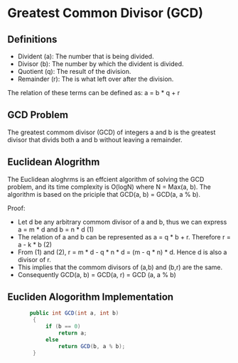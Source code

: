 # Greatest Common Divisor (GCD)

## Definitions
- Divident (a): The number that is being divided.
- Divisor (b): The number by which the divident is divided.
- Quotient (q): The result of the division.
- Remainder (r): The is what left over after the division.

The relation of these terms can be defined as: a = b * q + r

## GCD Problem
The greatest commom divisor (GCD) of integers a and b is the greatest divisor that divids both a and b without leaving a remainder. 

## Euclidean Alogrithm
The Euclidean aloghrms is an effcient algorithm of solving the GCD problem, and its time complexity is O(logN) where N = Max(a, b). The algorithm is based on the priciple that GCD(a, b) = GCD(a, a % b).

Proof:
- Let d be any arbitrary commom divisor of a and b, thus we can express a = m * d and b = n * d (1)
- The relation of a and b can be represented as a = q * b + r. Therefore r = a - k * b (2)
- From (1) and (2), r =  m * d - q * n * d = (m - q * n) * d. Hence d is also a divisor of r.
- This implies that the commom divisors of (a,b) and (b,r) are the same.
- Consequently GCD(a, b) = GCD(a, r) = GCD (a, a % b)

## Eucliden Alogorithm Implementation
```C#
       public int GCD(int a, int b)
        {
            if (b == 0)
                return a;
            else
                return GCD(b, a % b);
        }
```
